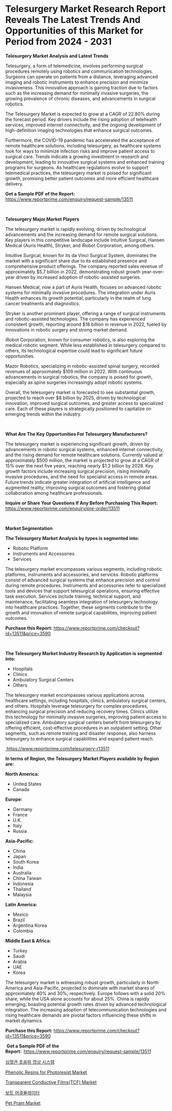 <p><h1>Telesurgery Market Research Report Reveals The Latest Trends And Opportunities of this Market for Period from 2024 - 2031</h1></p><p><strong>Telesurgery Market Analysis and Latest Trends</strong></p>
<p><p>Telesurgery, a form of telemedicine, involves performing surgical procedures remotely using robotics and communication technologies. Surgeons can operate on patients from a distance, leveraging advanced imaging and robotic instruments to enhance precision and minimize invasiveness. This innovative approach is gaining traction due to factors such as the increasing demand for minimally invasive surgeries, the growing prevalence of chronic diseases, and advancements in surgical robotics.</p><p>The Telesurgery Market is expected to grow at a CAGR of 22.80% during the forecast period. Key drivers include the rising adoption of telehealth services, improved internet connectivity, and the ongoing development of high-definition imaging technologies that enhance surgical outcomes. </p><p>Furthermore, the COVID-19 pandemic has accelerated the acceptance of remote healthcare solutions, including telesurgery, as healthcare systems look for ways to minimize infection risks and improve patient access to surgical care. Trends indicate a growing investment in research and development, leading to innovative surgical systems and enhanced training programs for surgeons. As healthcare regulations evolve to support telemedical practices, the telesurgery market is poised for significant growth, promising better patient outcomes and more efficient healthcare delivery.</p></p>
<p><strong>Get a Sample PDF of the Report:&nbsp;</strong> <a href="https://www.reportprime.com/enquiry/request-sample/13511">https://www.reportprime.com/enquiry/request-sample/13511</a></p>
<p>&nbsp;</p>
<p><strong>Telesurgery Major Market Players</strong></p>
<p><p>The telesurgery market is rapidly evolving, driven by technological advancements and the increasing demand for remote surgical solutions. Key players in this competitive landscape include Intuitive Surgical, Hansen Medical (Auris Health), Stryker, and iRobot Corporation, among others. </p><p>Intuitive Surgical, known for its da Vinci Surgical System, dominates the market with a significant share due to its established presence and comprehensive product offerings. The company reported sales revenue of approximately $5.7 billion in 2022, demonstrating robust growth year-over-year driven by increased adoption of robotic-assisted surgeries.</p><p>Hansen Medical, now a part of Auris Health, focuses on advanced robotic systems for minimally invasive procedures. The integration under Auris Health enhances its growth potential, particularly in the realm of lung cancer treatments and diagnostics.</p><p>Stryker is another prominent player, offering a range of surgical instruments and robotic-assisted technologies. The company has experienced consistent growth, reporting around $18 billion in revenue in 2022, fueled by innovations in robotic surgery and strong market demand.</p><p>iRobot Corporation, known for consumer robotics, is also exploring the medical robotic segment. While less established in telesurgery compared to others, its technological expertise could lead to significant future opportunities.</p><p>Mazor Robotics, specializing in robotic-assisted spinal surgery, recorded revenues of approximately $109 million in 2022. With continuous advancements in surgical robotics, the company is poised for growth, especially as spine surgeries increasingly adopt robotic systems.</p><p>Overall, the telesurgery market is forecasted to see substantial growth, projected to reach over $8 billion by 2025, driven by technological innovation, improved surgical outcomes, and greater access to specialized care. Each of these players is strategically positioned to capitalize on emerging trends within the industry.</p></p>
<p>&nbsp;</p>
<p><strong>What Are The Key Opportunities For Telesurgery Manufacturers?</strong></p>
<p><p>The telesurgery market is experiencing significant growth, driven by advancements in robotic surgical systems, enhanced internet connectivity, and the rising demand for remote healthcare solutions. Currently valued at approximately $500 million, the market is projected to grow at a CAGR of 15% over the next five years, reaching nearly $1.3 billion by 2028. Key growth factors include increasing surgical precision, rising minimally invasive procedures, and the need for specialist access in remote areas. Future trends indicate greater integration of artificial intelligence and augmented reality, improving surgical outcomes and fostering global collaboration among healthcare professionals.</p></p>
<p><strong>Inquire or Share Your Questions If Any Before Purchasing This Report:</strong> <a href="https://www.reportprime.com/enquiry/pre-order/13511">https://www.reportprime.com/enquiry/pre-order/13511</a></p>
<p>&nbsp;</p>
<p><strong>Market Segmentation</strong></p>
<p><strong>The Telesurgery Market Analysis by types is segmented into:</strong></p>
<p><ul><li>Robotic Platform</li><li>Instruments and Accessories</li><li>Services</li></ul></p>
<p><p>The telesurgery market encompasses various segments, including robotic platforms, instruments and accessories, and services. Robotic platforms consist of advanced surgical systems that enhance precision and control during remote procedures. Instruments and accessories refer to specialized tools and devices that support telesurgical operations, ensuring effective task execution. Services include training, technical support, and maintenance, facilitating seamless integration of telesurgery technology into healthcare practices. Together, these segments contribute to the growth and innovation of remote surgical capabilities, improving patient outcomes.</p></p>
<p><strong>Purchase this Report:&nbsp;</strong><a href="https://www.reportprime.com/checkout?id=13511&price=3590">https://www.reportprime.com/checkout?id=13511&price=3590</a></p>
<p>&nbsp;</p>
<p><strong>The Telesurgery Market Industry Research by Application is segmented into:</strong></p>
<p><ul><li>Hospitals</li><li>Clinics</li><li>Ambulatory Surgical Centers</li><li>Others</li></ul></p>
<p><p>The telesurgery market encompasses various applications across healthcare settings, including hospitals, clinics, ambulatory surgical centers, and others. Hospitals leverage telesurgery for complex procedures, enhancing surgical precision and reducing recovery times. Clinics utilize this technology for minimally invasive surgeries, improving patient access to specialized care. Ambulatory surgical centers benefit from telesurgery by offering efficient, cost-effective procedures in an outpatient setting. Other segments, such as remote training and disaster response, also harness telesurgery to enhance surgical capabilities and expand patient reach.</p></p>
<p><a href="https://www.reportprime.com/telesurgery-r13511">&nbsp;https://www.reportprime.com/telesurgery-r13511</a></p>
<p><strong>In terms of Region, the Telesurgery Market Players available by Region are:</strong></p>
<p>
    <p> <strong> North America: </strong>
        <ul>
            <li>United States</li>
            <li>Canada</li>
        </ul>
        </p> 
    <p> <strong> Europe: </strong>
        <ul>
            <li>Germany</li>
            <li>France</li>
            <li>U.K.</li>
            <li>Italy</li>
            <li>Russia</li>
        </ul>
        </p> 
    <p> <strong> Asia-Pacific: </strong>
        <ul>
            <li>China</li>
            <li>Japan</li>
            <li>South Korea</li>
            <li>India</li>
            <li>Australia</li>
            <li>China Taiwan</li>
            <li>Indonesia</li>
            <li>Thailand</li>
            <li>Malaysia</li>
        </ul>
        </p> 
    <p> <strong> Latin America: </strong>
        <ul>
            <li>Mexico</li>
            <li>Brazil</li>
            <li>Argentina Korea</li>
            <li>Colombia</li>
        </ul>
        </p> 
    <p> <strong> Middle East & Africa: </strong>
        <ul>
            <li>Turkey</li>
            <li>Saudi</li>
            <li>Arabia</li>
            <li>UAE</li>
            <li>Korea</li>
        </ul>
    </p>
    </p>
<p><p>The telesurgery market is witnessing robust growth, particularly in North America and Asia-Pacific, projected to dominate with market shares of approximately 40% and 30%, respectively. Europe follows with a solid 20% share, while the USA alone accounts for about 25%. China is rapidly emerging, boasting potential growth rates driven by advanced technological integration. The increasing adoption of telecommunication technologies and rising healthcare demands are pivotal factors influencing these shifts in market dynamics.</p></p>
<p><strong>Purchase this Report: </strong><a href="https://www.reportprime.com/checkout?id=13511&price=3590">https://www.reportprime.com/checkout?id=13511&price=3590</a></p>
<p>&nbsp;<strong>Get a Sample PDF of the Report:&nbsp;&nbsp;</strong><a href="https://www.reportprime.com/enquiry/request-sample/13511">https://www.reportprime.com/enquiry/request-sample/13511</a></p>
<p><strong></strong></p>
<p><p><a href="https://medium.com/@sheldondtickinson9867/%EC%84%B8%EA%B3%84-cardiovascular-ultrasound-imaging-systems-market-%EC%9D%80-2024%EC%97%90%EC%84%9C-2031%EB%A1%9C-%EC%97%B0%ED%8F%89%EA%B7%A0-%EC%A6%9D%EA%B0%80%EC%9C%A8%EC%9D%84-%EB%B3%B4%EC%9D%BC-%EA%B2%83%EC%9C%BC%EB%A1%9C-%EC%98%88%EC%83%81%EB%90%A9%EB%8B%88%EB%8B%A4-3cd9c9de27b3?postPublishedType=initial">심혈관 초음파 영상 시스템</a></p><p><a href="https://medium.com/@henrykihn1922/global-phenolic-resins-for-photoresist-market-size-is-expected-to-experience-a-cagr-of-11-2-130845366f9e">Phenolic Resins for Photoresist Market</a></p><p><a href="https://issuu.com/reportprime-2/docs/transparent-conductive-filmstcf-mar_ad38d33284102e">Transparent Conductive Films(TCF) Market</a></p><p><a href="https://medium.com/@sheldondtickinson9867/%EC%84%B8%EA%B3%84-boat-accumulator-market-%EC%9D%80-2024%EC%97%90%EC%84%9C-2031%EB%A1%9C-%EC%97%B0%ED%8F%89%EA%B7%A0-%EC%A6%9D%EA%B0%80%EC%9C%A8%EC%9D%84-%EB%B3%B4%EC%9D%BC-%EA%B2%83%EC%9C%BC%EB%A1%9C-%EC%98%88%EC%83%81%EB%90%A9%EB%8B%88%EB%8B%A4-ca42cc1d1b0d">보트 어큐뮬레이터</a></p><p><a href="https://www.linkedin.com/pulse/global-pet-pram-market-trends-innovations-forward-looking-analysis-8b2pf?trackingId=ni%2FVv7OGQda0rNWNY89I4A%3D%3D">Pet Pram Market</a></p></p>